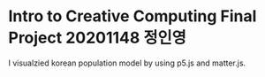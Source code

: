 # Intro to Creative Computing Final Project 20201148 정인영
I visualzied korean population model by using p5.js and matter.js. 
